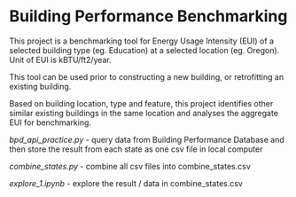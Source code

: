 # Building Performance Benchmarking


This project is a benchmarking tool for Energy Usage Intensity (EUI) of a selected building type (eg. Education) at a selected location 
(eg. Oregon). Unit of EUI is kBTU/ft2/year.


This tool can be used prior to constructing a new building, or retrofitting an existing building.


Based on building location, type and feature, this project identifies other similar existing buildings in the same location and analyses the aggregate EUI for benchmarking.


_bpd_api_practice.py_ - query data from Building Performance Database and then store the result from each state as one csv file in local computer

_combine_states.py_ - combine all csv files into combine_states.csv

_explore_1.ipynb_ - explore the result / data in combine_states.csv






